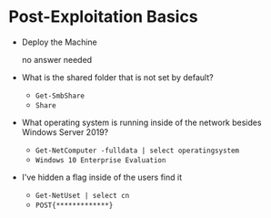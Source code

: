 # Post-Exploitation Basics

- Deploy the Machine

	no answer needed

- What is the shared folder that is not set by default?

	- `Get-SmbShare`
	- `Share`

- What operating system is running inside of the network besides Windows Server 2019?

	- `Get-NetComputer -fulldata | select operatingsystem`
	- `Windows 10 Enterprise Evaluation`

- I've hidden a flag inside of the users find it

	- `Get-NetUset | select cn`
	- `POST{*************}`


